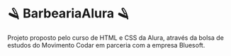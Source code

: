 # :razor: BarbeariaAlura :razor:

Projeto proposto pelo curso de HTML e CSS da Alura, através da bolsa de estudos do Movimento Codar em parceria com a empresa Bluesoft.
